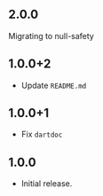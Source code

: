 ## 2.0.0

Migrating to null-safety

## 1.0.0+2
* Update `README.md`

## 1.0.0+1
* Fix `dartdoc`

## 1.0.0
* Initial release.
